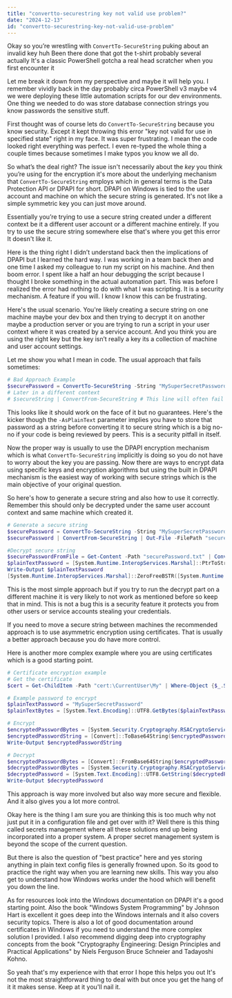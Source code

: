 ```yaml
---
title: "convertto-securestring key not valid use problem?"
date: "2024-12-13"
id: "convertto-securestring-key-not-valid-use-problem"
---
```


Okay so you’re wrestling with `ConvertTo-SecureString` puking about an invalid key huh Been there done that got the t-shirt probably several actually It's a classic PowerShell gotcha a real head scratcher when you first encounter it

Let me break it down from my perspective and maybe it will help you. I remember vividly back in the day probably circa PowerShell v3 maybe v4 we were deploying these little automation scripts for our dev environments. One thing we needed to do was store database connection strings you know passwords the sensitive stuff.

First thought was of course lets do `ConvertTo-SecureString` because you know security. Except it kept throwing this error "key not valid for use in specified state" right in my face. It was super frustrating. I mean the code looked right everything was perfect. I even re-typed the whole thing a couple times because sometimes I make typos you know we all do.

So what’s the deal right? The issue isn't necessarily about the *key* you think you’re using for the encryption it's more about the underlying mechanism that `ConvertTo-SecureString` employs which in general terms is the Data Protection API or DPAPI for short. DPAPI on Windows is tied to the user account and machine on which the secure string is generated. It's not like a simple symmetric key you can just move around.

Essentially you’re trying to use a secure string created under a different context be it a different user account or a different machine entirely. If you try to use the secure string somewhere else that's where you get this error It doesn't like it.

Here is the thing right I didn’t understand back then the implications of DPAPI but I learned the hard way. I was working in a team back then and one time I asked my colleague to run my script on his machine. And then boom error. I spent like a half an hour debugging the script because I thought I broke something in the actual automation part. This was before I realized the error had nothing to do with what I was scripting. It is a security mechanism. A feature if you will. I know I know this can be frustrating.

Here's the usual scenario. You're likely creating a secure string on one machine maybe your dev box and then trying to decrypt it on another maybe a production server or you are trying to run a script in your user context where it was created by a service account. And you think you are using the right key but the key isn’t really a key its a collection of machine and user account settings.

Let me show you what I mean in code. The usual approach that fails sometimes:

```powershell
# Bad Approach Example
$securePassword = ConvertTo-SecureString -String "MySuperSecretPassword" -AsPlainText -Force
# Later in a different context
# $secureString | ConvertFrom-SecureString # This line will often fail
```

This looks like it should work on the face of it but no guarantees. Here's the kicker though the `-AsPlainText` parameter implies you have to store that password as a string before converting it to secure string which is a big no-no if your code is being reviewed by peers. This is a security pitfall in itself.

Now the proper way is usually to use the DPAPI encryption mechanism which is what `ConvertTo-SecureString` implicitly is doing so you do not have to worry about the key you are passing. Now there are ways to encrypt data using specific keys and encryption algorithms but using the built in DPAPI mechanism is the easiest way of working with secure strings which is the main objective of your original question.

So here's how to generate a secure string and also how to use it correctly. Remember this should only be decrypted under the same user account context and same machine which created it.

```powershell
# Generate a secure string
$securePassword = ConvertTo-SecureString -String "MySuperSecretPassword" -AsPlainText -Force
$securePassword | ConvertFrom-SecureString | Out-File -FilePath "securePassword.txt" -Force

#Decrypt secure string
$securePasswordFromFile = Get-Content -Path "securePassword.txt" | ConvertTo-SecureString
$plainTextPassword = [System.Runtime.InteropServices.Marshal]::PtrToStringAuto([System.Runtime.InteropServices.Marshal]::SecureStringToBSTR($securePasswordFromFile))
Write-Output $plainTextPassword
[System.Runtime.InteropServices.Marshal]::ZeroFreeBSTR([System.Runtime.InteropServices.Marshal]::SecureStringToBSTR($securePasswordFromFile))
```

This is the most simple approach but if you try to run the decrypt part on a different machine it is very likely to not work as mentioned before so keep that in mind. This is not a bug this is a security feature it protects you from other users or service accounts stealing your credentials.

If you need to move a secure string between machines the recommended approach is to use asymmetric encryption using certificates. That is usually a better approach because you do have more control.

Here is another more complex example where you are using certificates which is a good starting point.

```powershell
# Certificate encryption example
# Get the certificate
$cert = Get-ChildItem -Path "cert:\CurrentUser\My" | Where-Object {$_.Subject -like "CN=MyCertificate"}

# Example password to encrypt
$plainTextPassword = "MySuperSecretPassword"
$plainTextBytes = [System.Text.Encoding]::UTF8.GetBytes($plainTextPassword)

# Encrypt
$encryptedPasswordBytes = [System.Security.Cryptography.RSACryptoServiceProvider]::Create($cert.PrivateKey).Encrypt($plainTextBytes,$false)
$encryptedPasswordString = [Convert]::ToBase64String($encryptedPasswordBytes)
Write-Output $encryptedPasswordString

# Decrypt
$encryptedPasswordBytes = [Convert]::FromBase64String($encryptedPasswordString)
$decryptedPasswordBytes = [System.Security.Cryptography.RSACryptoServiceProvider]::Create($cert.PrivateKey).Decrypt($encryptedPasswordBytes,$false)
$decryptedPassword = [System.Text.Encoding]::UTF8.GetString($decryptedPasswordBytes)
Write-Output $decryptedPassword

```

This approach is way more involved but also way more secure and flexible. And it also gives you a lot more control.

Okay here is the thing I am sure you are thinking this is too much why not just put it in a configuration file and get over with it? Well there is this thing called secrets management where all these solutions end up being incorporated into a proper system. A proper secret management system is beyond the scope of the current question.

But there is also the question of "best practice" here and yes storing anything in plain text config files is generally frowned upon. So its good to practice the right way when you are learning new skills. This way you also get to understand how Windows works under the hood which will benefit you down the line.

As for resources look into the Windows documentation on DPAPI it's a good starting point. Also the book "Windows System Programming" by Johnson Hart is excellent it goes deep into the Windows internals and it also covers security topics. There is also a lot of good documentation around certificates in Windows if you need to understand the more complex solution I provided. I also recommend digging deep into cryptography concepts from the book "Cryptography Engineering: Design Principles and Practical Applications" by Niels Ferguson Bruce Schneier and Tadayoshi Kohno.

So yeah that's my experience with that error I hope this helps you out It's not the most straightforward thing to deal with but once you get the hang of it it makes sense. Keep at it you'll nail it.
